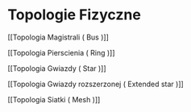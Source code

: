 # Topologie Fizyczne

[[Topologia Magistrali ( Bus )]]

[[Topologia Pierscienia ( Ring )]]

[[Topologia Gwiazdy ( Star )]]

[[Topologia Gwiazdy rozszerzonej ( Extended star )]]

[[Topologia Siatki ( Mesh )]]
